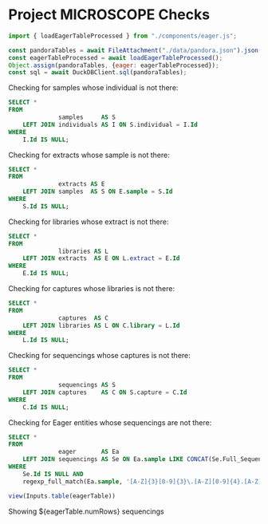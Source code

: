 # Project MICROSCOPE Checks

```js
import { loadEagerTableProcessed } from "./components/eager.js";
```

```js
const pandoraTables = await FileAttachment("./data/pandora.json").json();
const eagerTableProcessed = await loadEagerTableProcessed();
Object.assign(pandoraTables, {eager: eagerTableProcessed});
const sql = await DuckDBClient.sql(pandoraTables);

```

Checking for samples whose individual is not there:
```sql
SELECT *
FROM
              samples     AS S
    LEFT JOIN individuals AS I ON S.individual = I.Id
WHERE
    I.Id IS NULL;
```

Checking for extracts whose sample is not there:
```sql
SELECT *
FROM
              extracts AS E
    LEFT JOIN samples  AS S ON E.sample = S.Id
WHERE
    S.Id IS NULL;
```

Checking for libraries whose extract is not there:
```sql
SELECT *
FROM
              libraries AS L
    LEFT JOIN extracts  AS E ON L.extract = E.Id
WHERE
    E.Id IS NULL;
```

Checking for captures whose libraries is not there:
```sql
SELECT *
FROM
              captures  AS C
    LEFT JOIN libraries AS L ON C.library = L.Id
WHERE
    L.Id IS NULL;
```

Checking for sequencings whose captures is not there:
```sql
SELECT *
FROM
              sequencings AS S
    LEFT JOIN captures    AS C ON S.capture = C.Id
WHERE
    C.Id IS NULL;
```

Checking for Eager entities whose sequencings are not there:
```sql id=eagerTable
SELECT *
FROM
              eager       AS Ea
    LEFT JOIN sequencings AS Se ON Ea.sample LIKE CONCAT(Se.Full_Sequencing_Id, '%')
WHERE
    Se.Id IS NULL AND
    regexp_full_match(Ea.sample, '[A-Z]{3}[0-9]{3}\.[A-Z][0-9]{4}.[A-Z]{2}[0-9]\.[0-9].+')
```

```js
view(Inputs.table(eagerTable))
```

Showing ${eagerTable.numRows} sequencings